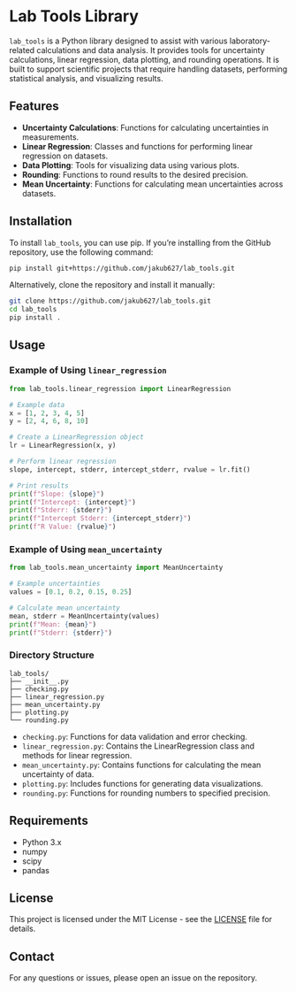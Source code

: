 # Lab Tools Library

`lab_tools` is a Python library designed to assist with various laboratory-related calculations and data analysis. It provides tools for uncertainty calculations, linear regression, data plotting, and rounding operations. It is built to support scientific projects that require handling datasets, performing statistical analysis, and visualizing results.

## Features

- **Uncertainty Calculations**: Functions for calculating uncertainties in measurements.
- **Linear Regression**: Classes and functions for performing linear regression on datasets.
- **Data Plotting**: Tools for visualizing data using various plots.
- **Rounding**: Functions to round results to the desired precision.
- **Mean Uncertainty**: Functions for calculating mean uncertainties across datasets.

## Installation

To install `lab_tools`, you can use pip. If you’re installing from the GitHub repository, use the following command:

```bash
pip install git+https://github.com/jakub627/lab_tools.git
```

Alternatively, clone the repository and install it manually:

```bash
git clone https://github.com/jakub627/lab_tools.git
cd lab_tools
pip install .
```

## Usage

### Example of Using `linear_regression`

```python
from lab_tools.linear_regression import LinearRegression

# Example data
x = [1, 2, 3, 4, 5]
y = [2, 4, 6, 8, 10]

# Create a LinearRegression object
lr = LinearRegression(x, y)

# Perform linear regression
slope, intercept, stderr, intercept_stderr, rvalue = lr.fit()

# Print results
print(f"Slope: {slope}")
print(f"Intercept: {intercept}")
print(f"Stderr: {stderr}")
print(f"Intercept Stderr: {intercept_stderr}")
print(f"R Value: {rvalue}")


```

### Example of Using `mean_uncertainty`

```python
from lab_tools.mean_uncertainty import MeanUncertainty

# Example uncertainties
values = [0.1, 0.2, 0.15, 0.25]

# Calculate mean uncertainty
mean, stderr = MeanUncertainty(values)
print(f"Mean: {mean}")
print(f"Stderr: {stderr}")

```

### Directory Structure

```plaintext
lab_tools/
├── __init__.py
├── checking.py
├── linear_regression.py
├── mean_uncertainty.py
├── plotting.py
└── rounding.py
```

- `checking.py`: Functions for data validation and error checking.
- `linear_regression.py`: Contains the LinearRegression class and methods for linear regression.
- `mean_uncertainty.py`: Contains functions for calculating the mean uncertainty of data.
- `plotting.py`: Includes functions for generating data visualizations.
- `rounding.py`: Functions for rounding numbers to specified precision.

## Requirements

- Python 3.x
- numpy
- scipy
- pandas

## License

This project is licensed under the MIT License - see the [LICENSE](./LICENSE) file for details.

## Contact

For any questions or issues, please open an issue on the repository.

